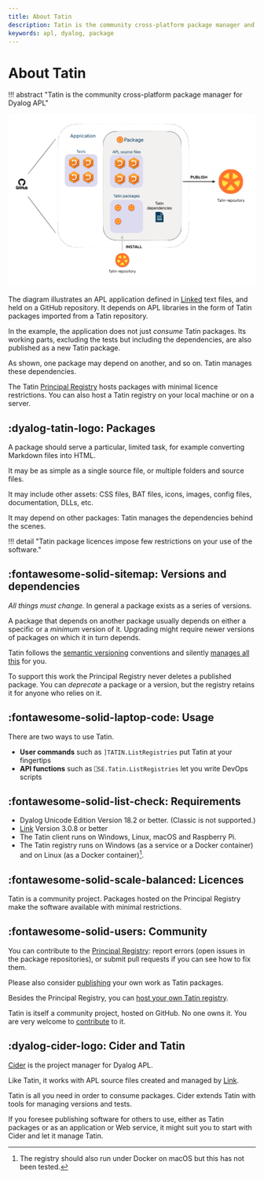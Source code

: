```yaml
---
title: About Tatin
description: Tatin is the community cross-platform package manager and registry for Dyalog APL
keywords: apl, dyalog, package
---
```

# About Tatin

!!! abstract "Tatin is the community cross-platform package manager for Dyalog APL"

![Tatin overview](img/tatin-overview.png)

The diagram illustrates an APL application defined in [Linked](https://dyalog.github.io/link/4.0/) text files, and held on a GitHub repository.
It depends on APL libraries in the form of Tatin packages imported from a Tatin repository.

In the example, the application does not just *consume* Tatin packages.
Its working parts, excluding the tests but including the dependencies, 
are also published as a new Tatin package.

As shown, one package may depend on another, and so on.
Tatin manages these dependencies.

The Tatin [Principal Registry](https://tatin.dev) hosts packages with minimal licence restrictions.
You can also host a Tatin registry on your local machine or on a server.


## :dyalog-tatin-logo: Packages

A package should serve a particular, limited task, for example converting Markdown files into HTML. 

It may be as simple as a single source file, or multiple folders and source files. 

It may include other assets:
CSS files, BAT files, icons, images, config files, documentation, DLLs, etc.

It may depend on other packages: Tatin manages the dependencies behind the scenes.

<!-- 
FIXME Detail: move elsewhere
??? warning "A file for each object"

	Tatin requires its source files to carry exactly one APL object each: a function, operator, array, class, interface, or a namespace.

	Dyalog APL supports multiple APL objects in a single text file; Tatin does not.
	Nor is it compatible with SALT, although the extension `.dyalog` is supported.
 -->

!!! detail "Tatin package licences impose few restrictions on your use of the software."


## :fontawesome-solid-sitemap: Versions and dependencies

_All things must change._
In general a package exists as a series of versions.

A package that depends on another package usually depends on either a specific or a *minimum* version of it.
Upgrading might require newer versions of packages on which it in turn depends.

Tatin follows the [semantic versioning](glossary.md) conventions
and silently [manages all this](load-and-update-strategy.md) for you.

To support this work the Principal Registry never deletes a published package.
You can *deprecate* a package or a version, but the registry retains it for anyone who relies on it.


## :fontawesome-solid-laptop-code: Usage

There are two ways to use Tatin.

-   **User commands** such as `]TATIN.ListRegistries` put Tatin at your fingertips
-   **API functions** such as `⎕SE.Tatin.ListRegistries` let you write DevOps scripts 


## :fontawesome-solid-list-check: Requirements

* Dyalog Unicode Edition Version 18.2 or better. (Classic is not supported.)
* [Link](https://dyalog.github.io/link/4.0/) Version 3.0.8 or better
* The Tatin client runs on Windows, Linux, macOS and Raspberry Pi.
* The Tatin registry runs on Windows (as a service or a Docker container) and on Linux (as a Docker container)[^macserve].


## :fontawesome-solid-scale-balanced: Licences

Tatin is a community project.
Packages hosted on the Principal Registry make the software available with minimal restrictions.



## :fontawesome-solid-users: Community

You can contribute to the [Principal Registry](https://tatin.dev): report errors (open issues in the package repositories), or submit pull requests if you can see how to fix them.

Please also consider [publishing](publish.md) your own work as Tatin packages.

Besides the Principal Registry, you can [host your own Tatin registry](host.md).

Tatin is itself a community project, hosted on GitHub.
No one owns it.
You are very welcome to [contribute](contribute.md) to it.


## :dyalog-cider-logo: Cider and Tatin

[Cider](https://5jt.github.io/Cider) is the project manager for Dyalog APL.

Like Tatin, it works with APL source files created and managed by [Link](https://dyalog.github.io/link/4.0/). 

Tatin is all you need in order to consume packages.
Cider extends Tatin with tools for managing versions and tests.

If you foresee publishing software for others to use, 
either as Tatin packages or as an application or Web service, 
it might suit you to start with Cider and let it manage Tatin.


[^wikipedia]: A [package manager](https://en.wikipedia.org/wiki/Package_manager) or package-management system is a collection of software tools that automates the process of installing, upgrading, configuring, and removing computer programs for a computer in a consistent manner. — _Wikipedia_

[^macserve]: The registry should also run under Docker on macOS but this has not been tested.